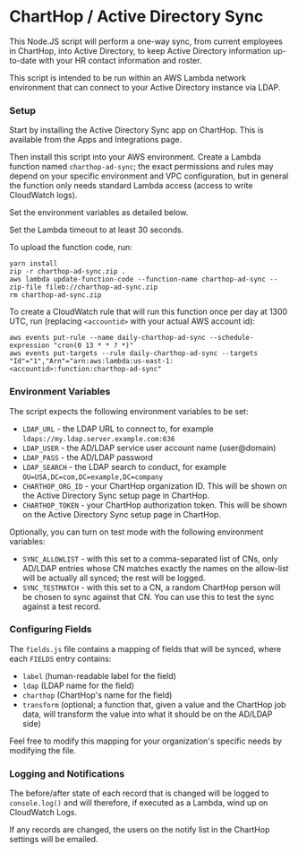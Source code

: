 # ChartHop / Active Directory Sync

This Node.JS script will perform a one-way sync, from current employees in ChartHop, into Active Directory,
to keep Active Directory information up-to-date with your HR contact information and roster.

This script is intended to be run within an AWS Lambda network environment that can connect to your
Active Directory instance via LDAP.

### Setup

Start by installing the Active Directory Sync app on ChartHop. This is available from the Apps and Integrations page.

Then install this script into your AWS environment. Create a Lambda function named `charthop-ad-sync`;
the exact permissions and rules may depend on your specific environment and VPC configuration, but in
general the function only needs standard Lambda access (access to write CloudWatch logs).

Set the environment variables as detailed below.

Set the Lambda timeout to at least 30 seconds.

To upload the function code, run:

```
yarn install
zip -r charthop-ad-sync.zip .
aws lambda update-function-code --function-name charthop-ad-sync --zip-file fileb://charthop-ad-sync.zip
rm charthop-ad-sync.zip
```

To create a CloudWatch rule that will run this function once per day at 1300 UTC, run (replacing `<accountid>` with your actual AWS account id):

```
aws events put-rule --name daily-charthop-ad-sync --schedule-expression "cron(0 13 * * ? *)"
aws events put-targets --rule daily-charthop-ad-sync --targets "Id"="1","Arn"="arn:aws:lambda:us-east-1:<accountid>:function:charthop-ad-sync"
```

### Environment Variables

The script expects the following environment variables to be set:

- `LDAP_URL` - the LDAP URL to connect to, for example `ldaps://my.ldap.server.example.com:636`
- `LDAP_USER` - the AD/LDAP service user account name (user@domain)
- `LDAP_PASS` - the AD/LDAP password
- `LDAP_SEARCH` - the LDAP search to conduct, for example `OU=USA,DC=com,DC=example,DC=company`
- `CHARTHOP_ORG_ID` - your ChartHop organization ID. This will be shown on the Active Directory Sync setup page in ChartHop.
- `CHARTHOP_TOKEN` - your ChartHop authorization token. This will be shown on the Active Directory Sync setup page in ChartHop.

Optionally, you can turn on test mode with the following environment variables:

- `SYNC_ALLOWLIST` - with this set to a comma-separated list of CNs, only AD/LDAP entries whose CN matches exactly the names on the allow-list will be actually all synced; the rest will be logged.
- `SYNC_TESTMATCH` - with this set to a CN, a random ChartHop person will be chosen to sync against that CN. You can use this to test the sync against a test record.

### Configuring Fields

The `fields.js` file contains a mapping of fields that will be synced, where each `FIELDS` entry contains:

- `label` (human-readable label for the field)
- `ldap` (LDAP name for the field)
- `charthop` (ChartHop's name for the field)
- `transform` (optional; a function that, given a value and the ChartHop job data, will transform the value into what it should be on the AD/LDAP side)

Feel free to modify this mapping for your organization's specific needs by modifying the file.

### Logging and Notifications

The before/after state of each record that is changed will be logged to `console.log()` and will therefore, if executed as a Lambda, wind up on CloudWatch Logs.

If any records are changed, the users on the notify list in the ChartHop settings will be emailed.
